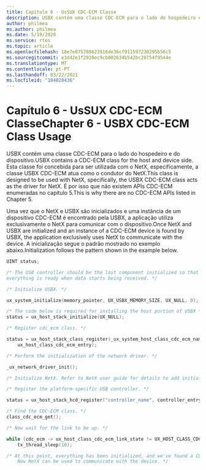 ```yaml
---
title: Capítulo 6 - UsSUX CDC-ECM Classe
description: USBX contém uma classe CDC-ECM para o lado do hospedeiro e do dispositivo. Esta classe foi concebida para ser utilizada com o NetX, especificamente, a classe USBX CDC-ECM atua como o condutor do NetX. É por isso que não existem APIs CDC-ECM enumeradas no capítulo 5.
author: philmea
ms.author: philmea
ms.date: 5/19/2020
ms.service: rtos
ms.topic: article
ms.openlocfilehash: 18e7e075788623916de36cf911597230295b56c5
ms.sourcegitcommit: e3d42e1f2920ec9cb002634b542bc20754f9544e
ms.translationtype: MT
ms.contentlocale: pt-PT
ms.lasthandoff: 03/22/2021
ms.locfileid: "104828436"
---
```

# <a name="chapter-6---usbx-cdc-ecm-class-usage"></a><span data-ttu-id="cb00e-105">Capítulo 6 - UsSUX CDC-ECM Classe</span><span class="sxs-lookup"><span data-stu-id="cb00e-105">Chapter 6 - USBX CDC-ECM Class Usage</span></span>

<span data-ttu-id="cb00e-106">USBX contém uma classe CDC-ECM para o lado do hospedeiro e do dispositivo.</span><span class="sxs-lookup"><span data-stu-id="cb00e-106">USBX contains a CDC-ECM class for the host and device side.</span></span> <span data-ttu-id="cb00e-107">Esta classe foi concebida para ser utilizada com o NetX, especificamente, a classe USBX CDC-ECM atua como o condutor do NetX.</span><span class="sxs-lookup"><span data-stu-id="cb00e-107">This class is designed to be used with NetX, specifically, the USBX CDC-ECM class acts as the driver for NetX.</span></span> <span data-ttu-id="cb00e-108">É por isso que não existem APIs CDC-ECM enumeradas no capítulo 5.</span><span class="sxs-lookup"><span data-stu-id="cb00e-108">This is why there are no CDC-ECM APIs listed in Chapter 5.</span></span>

<span data-ttu-id="cb00e-109">Uma vez que o NetX e USBX são inicializados e uma instância de um dispositivo CDC-ECM é encontrado pela USBX, a aplicação utiliza exclusivamente o NetX para comunicar com o dispositivo.</span><span class="sxs-lookup"><span data-stu-id="cb00e-109">Once NetX and USBX are initialized and an instance of a CDC-ECM device is found by USBX, the application exclusively uses NetX to communicate with the device.</span></span> <span data-ttu-id="cb00e-110">A inicialização segue o padrão mostrado no exemplo abaixo.</span><span class="sxs-lookup"><span data-stu-id="cb00e-110">Initialization follows the pattern shown in the example below.</span></span>

```c
UINT status;

/* The USB controller should be the last component initialized so that
everything is ready when data starts being received. */

/* Initialize USBX. */

ux_system_initialize(memory_pointer, UX_USBX_MEMORY_SIZE, UX_NULL, 0);

/* The code below is required for installing the host portion of USBX */
status = ux_host_stack_initialize(UX_NULL);

/* Register cdc_ecm class. */

status = ux_host_stack_class_register(_ux_system_host_class_cdc_ecm_name,
    ux_host_class_cdc_ecm_entry);

/* Perform the initialization of the network driver. */

_ux_network_driver_init();

/* Initialize NetX. Refer to NetX user guide for details to add initialization code. */

/* Register the platform-specific USB controller. */

status = ux_host_stack_hcd_register("controller_name", controller_entry, param1, param2);

/* Find the CDC-ECM class. */
class_cdc_ecm_get();

/* Now wait for the link to be up. */

while (cdc_ecm -> ux_host_class_cdc_ecm_link_state != UX_HOST_CLASS_CDC_ECM_LINK_STATE_UP)
    tx_thread_sleep(10);

/* At this point, everything has been initialized, and we've found a CDC-ECM device.
    Now NetX can be used to communicate with the device. */
```
